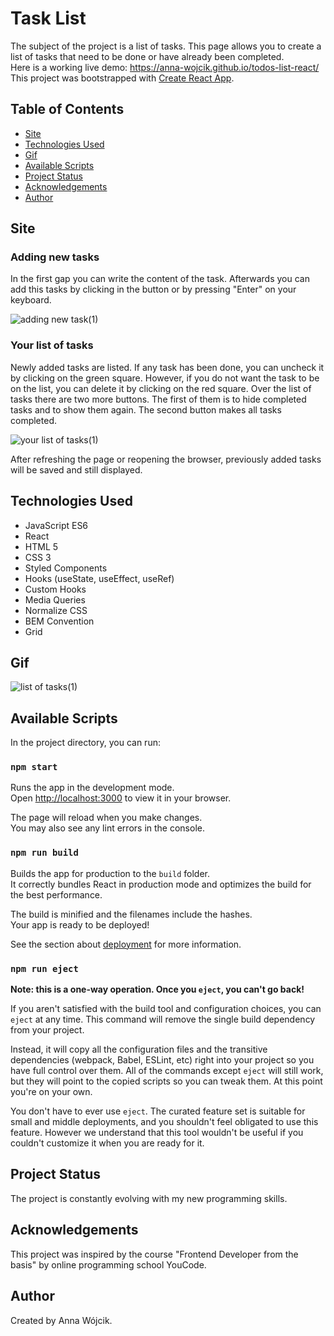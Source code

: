 # Task List
The subject of the project is a list of tasks. This page allows you to create a list of tasks that need to be done or have already been completed.
<br>
Here is a working live demo: https://anna-wojcik.github.io/todos-list-react/
<br>
This project was bootstrapped with [Create React App](https://github.com/facebook/create-react-app).

## Table of Contents
* [Site](#site)
* [Technologies Used](#technologies-used)
* [Gif](#gif)
* [Available Scripts](#available-scripts)
* [Project Status](#project-status)
* [Acknowledgements](#acknowledgements)
* [Author](#author)

## Site

### Adding new tasks
In the first gap you can write the content of the task. Afterwards you can add this tasks by clicking in the button or by pressing "Enter" on your keyboard.

![adding new task(1)](https://github.com/anna-wojcik/List-of-tasks/assets/139044927/00765f96-6038-4685-947b-6c35094a9530)

### Your list of tasks
Newly added tasks are listed. If any task has been done, you can uncheck it by clicking on the green square. However, if you do not want the task to be on the list, you can delete it by clicking on the red square. Over the list of tasks there are two more buttons. The first of them is to hide completed tasks and to show them again. The second button makes all tasks completed.
 
![your list of tasks(1)](https://github.com/anna-wojcik/List-of-tasks/assets/139044927/47878029-5d49-426c-8b27-4e0d1904358b)

After refreshing the page or reopening the browser, previously added tasks will be saved and still displayed.

## Technologies Used
- JavaScript ES6
- React
- HTML 5
- CSS 3
- Styled Components
- Hooks (useState, useEffect, useRef)
- Custom Hooks
- Media Queries
- Normalize CSS
- BEM Convention
- Grid

## Gif
![list of tasks(1)](https://github.com/anna-wojcik/List-of-tasks/assets/139044927/3a6fbedd-8275-4d64-baec-43652d3116cb)

## Available Scripts

In the project directory, you can run:

### `npm start`

Runs the app in the development mode.\
Open [http://localhost:3000](http://localhost:3000) to view it in your browser.

The page will reload when you make changes.\
You may also see any lint errors in the console.

### `npm run build`

Builds the app for production to the `build` folder.\
It correctly bundles React in production mode and optimizes the build for the best performance.

The build is minified and the filenames include the hashes.\
Your app is ready to be deployed!

See the section about [deployment](https://facebook.github.io/create-react-app/docs/deployment) for more information.

### `npm run eject`

**Note: this is a one-way operation. Once you `eject`, you can't go back!**

If you aren't satisfied with the build tool and configuration choices, you can `eject` at any time. This command will remove the single build dependency from your project.

Instead, it will copy all the configuration files and the transitive dependencies (webpack, Babel, ESLint, etc) right into your project so you have full control over them. All of the commands except `eject` will still work, but they will point to the copied scripts so you can tweak them. At this point you're on your own.

You don't have to ever use `eject`. The curated feature set is suitable for small and middle deployments, and you shouldn't feel obligated to use this feature. However we understand that this tool wouldn't be useful if you couldn't customize it when you are ready for it.
## Project Status
The project is constantly evolving with my new programming skills.

## Acknowledgements
This project was inspired by the course "Frontend Developer from the basis" by online programming school YouCode. 

## Author
Created by Anna Wójcik.
